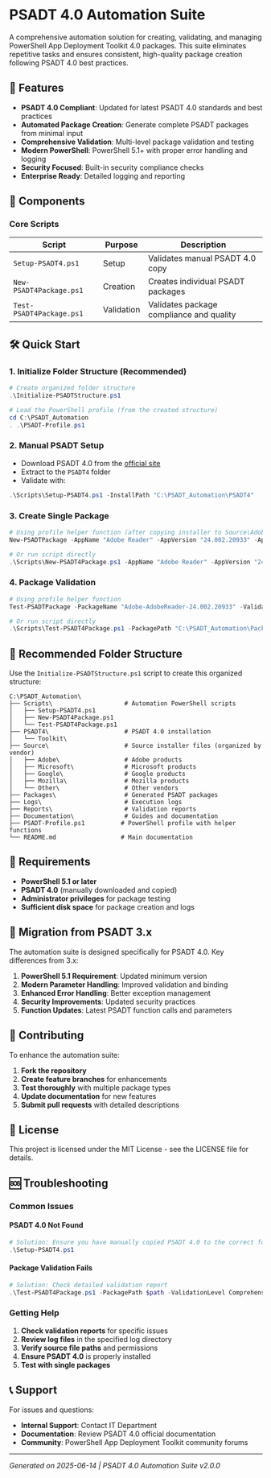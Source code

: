 # PSADT 4.0 Automation Suite

A comprehensive automation solution for creating, validating, and managing PowerShell App Deployment Toolkit 4.0 packages. This suite eliminates repetitive tasks and ensures consistent, high-quality package creation following PSADT 4.0 best practices.

## 🚀 Features

- **PSADT 4.0 Compliant**: Updated for latest PSADT 4.0 standards and best practices
- **Automated Package Creation**: Generate complete PSADT packages from minimal input
- **Comprehensive Validation**: Multi-level package validation and testing
- **Modern PowerShell**: PowerShell 5.1+ with proper error handling and logging
- **Security Focused**: Built-in security compliance checks
- **Enterprise Ready**: Detailed logging and reporting

## 📁 Components

### Core Scripts

| Script | Purpose | Description |
|--------|---------|-------------|
| `Setup-PSADT4.ps1` | Setup | Validates manual PSADT 4.0 copy |
| `New-PSADT4Package.ps1` | Creation | Creates individual PSADT packages |
| `Test-PSADT4Package.ps1` | Validation | Validates package compliance and quality |

## 🛠️ Quick Start

### 1. Initialize Folder Structure (Recommended)

```powershell
# Create organized folder structure
.\Initialize-PSADTStructure.ps1

# Load the PowerShell profile (from the created structure)
cd C:\PSADT_Automation
. .\PSADT-Profile.ps1
```

### 2. Manual PSADT Setup

- Download PSADT 4.0 from the [official site](https://github.com/PSAppDeployToolkit/PSAppDeployToolkit/releases)
- Extract to the `PSADT4` folder
- Validate with:

```powershell
.\Scripts\Setup-PSADT4.ps1 -InstallPath "C:\PSADT_Automation\PSADT4"
```

### 3. Create Single Package

```powershell
# Using profile helper function (after copying installer to Source\Adobe\)
New-PSADTPackage -AppName "Adobe Reader" -AppVersion "24.002.20933" -AppPublisher "Adobe" -InstallFile "AdobeReader.exe" -InstallType "EXE" -SourceFolder "Adobe"

# Or run script directly
.\Scripts\New-PSADT4Package.ps1 -AppName "Adobe Reader" -AppVersion "24.002.20933" -AppPublisher "Adobe" -SourcePath "C:\PSADT_Automation\Source\Adobe" -InstallFile "AdobeReader.exe" -InstallType "EXE"
```

### 4. Package Validation

```powershell
# Using profile helper function
Test-PSADTPackage -PackageName "Adobe-AdobeReader-24.002.20933" -ValidationLevel "Comprehensive"

# Or run script directly
.\Scripts\Test-PSADT4Package.ps1 -PackagePath "C:\PSADT_Automation\Packages\Adobe-AdobeReader-24.002.20933" -ValidationLevel Comprehensive -OutputReport
```

## 📁 Recommended Folder Structure

Use the `Initialize-PSADTStructure.ps1` script to create this organized structure:

```
C:\PSADT_Automation\
├── Scripts\                    # Automation PowerShell scripts
│   ├── Setup-PSADT4.ps1
│   ├── New-PSADT4Package.ps1
│   └── Test-PSADT4Package.ps1
├── PSADT4\                     # PSADT 4.0 installation
│   └── Toolkit\
├── Source\                     # Source installer files (organized by vendor)
│   ├── Adobe\                  # Adobe products
│   ├── Microsoft\              # Microsoft products
│   ├── Google\                 # Google products
│   ├── Mozilla\                # Mozilla products
│   └── Other\                  # Other vendors
├── Packages\                   # Generated PSADT packages
├── Logs\                       # Execution logs
├── Reports\                    # Validation reports
├── Documentation\              # Guides and documentation
├── PSADT-Profile.ps1          # PowerShell profile with helper functions
└── README.md                  # Main documentation
```

## 📝 Requirements

- **PowerShell 5.1 or later**
- **PSADT 4.0** (manually downloaded and copied)
- **Administrator privileges** for package testing
- **Sufficient disk space** for package creation and logs

## 🎯 Migration from PSADT 3.x

The automation suite is designed specifically for PSADT 4.0. Key differences from 3.x:

1. **PowerShell 5.1 Requirement**: Updated minimum version
2. **Modern Parameter Handling**: Improved validation and binding
3. **Enhanced Error Handling**: Better exception management
4. **Security Improvements**: Updated security practices
5. **Function Updates**: Latest PSADT function calls and parameters

## 🤝 Contributing

To enhance the automation suite:

1. **Fork the repository**
2. **Create feature branches** for enhancements
3. **Test thoroughly** with multiple package types
4. **Update documentation** for new features
5. **Submit pull requests** with detailed descriptions

## 📄 License

This project is licensed under the MIT License - see the LICENSE file for details.

## 🆘 Troubleshooting

### Common Issues

#### PSADT 4.0 Not Found
```powershell
# Solution: Ensure you have manually copied PSADT 4.0 to the correct folder
.\Setup-PSADT4.ps1
```

#### Package Validation Fails
```powershell
# Solution: Check detailed validation report
.\Test-PSADT4Package.ps1 -PackagePath $path -ValidationLevel Comprehensive -OutputReport
```

### Getting Help

1. **Check validation reports** for specific issues
2. **Review log files** in the specified log directory
3. **Verify source file paths** and permissions
4. **Ensure PSADT 4.0** is properly installed
5. **Test with single packages**

## 📞 Support

For issues and questions:
- **Internal Support**: Contact IT Department
- **Documentation**: Review PSADT 4.0 official documentation
- **Community**: PowerShell App Deployment Toolkit community forums

---

*Generated on 2025-06-14 | PSADT 4.0 Automation Suite v2.0.0*
